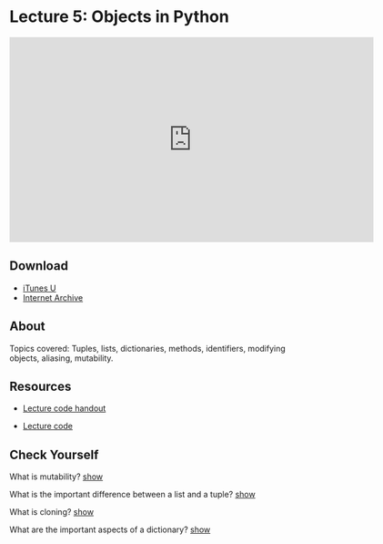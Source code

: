 # Lecture 5: Objects in Python

<iframe width="640" height="360" src="http://www.youtube.com/embed/B8is52oxHBw?feature=player_detailpage" frameborder="0" allowfullscreen></iframe>

## Download

- [iTunes U](http://itunes.apple.com/us/itunes-u/lecture-5-objects-in-python/id499270153?i=110101054)
- [Internet Archive](http://www.archive.org/download/MIT6.00SCS11/MIT6_00SCS11_lec05_300k.mp4)

## About

Topics covered: Tuples, lists, dictionaries, methods, identifiers, modifying objects, aliasing, mutability.



## Resources

- [Lecture code handout](http://ocw.mit.edu/courses/electrical-engineering-and-computer-science/6-00sc-introduction-to-computer-science-and-programming-spring-2011/unit-1/lecture-5-objects-in-python/MIT6_00SCS11_lec05.pdf)

- [Lecture code](http://ocw.mit.edu/courses/electrical-engineering-and-computer-science/6-00sc-introduction-to-computer-science-and-programming-spring-2011/unit-1/lecture-5-objects-in-python/lec05.py)



<script>
function hide(id)
{
    document.getElementById(id).style.display = 'none';
}

function show(id)
{
    document.getElementById(id).style.display = 'block';
}
</script>


## Check Yourself

What is mutability?
<a href="#" onclick="show('answer-1'); return false;">show</a><div id="answer-1" style="display: none;">A mutable object's values can be changed; we must be careful when working with mutable objects not to inadvertently change them.</div>

What is the important difference between a list and a tuple?
<a href="#" onclick="show('answer-2'); return false;">show</a><div id="answer-2" style="display: none;">Tuples are immutable (as are strings).</div>

What is cloning?
<a href="#" onclick="show('answer-3'); return false;">show</a><div id="answer-3" style="display: none;">Cloning creates a copy of a mutable object, so that the values can be manipulated without mutating the original object.</div>

What are the important aspects of a dictionary?
<a href="#" onclick="show('answer-4'); return false;">show</a><div id="answer-4" style="display: none;">A dictionary mutable, with immutable keys, and unordered.</div>



